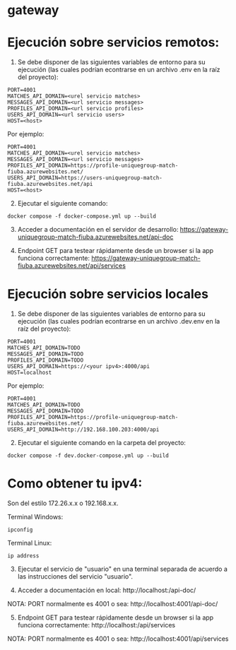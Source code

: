 # gateway

# Ejecución sobre servicios remotos:

1) Se debe disponer de las siguientes variables de entorno para su ejecución (las cuales podrían
econtrarse en un archivo .env en la raíz del proyecto):

```
PORT=4001
MATCHES_API_DOMAIN=<urel servicio matches>
MESSAGES_API_DOMAIN=<url servicio messages>
PROFILES_API_DOMAIN=<url servicio profiles>
USERS_API_DOMAIN=<url servicio users>
HOST=<host>
```
Por ejemplo:

```
PORT=4001
MATCHES_API_DOMAIN=<urel servicio matches>
MESSAGES_API_DOMAIN=<url servicio messages>
PROFILES_API_DOMAIN=https://profile-uniquegroup-match-fiuba.azurewebsites.net/
USERS_API_DOMAIN=https://users-uniquegroup-match-fiuba.azurewebsites.net/api
HOST=<host>
```

2) Ejecutar el siguiente comando:

```
docker compose -f docker-compose.yml up --build
```
3) Acceder a documentación en el servidor de desarrollo: https://gateway-uniquegroup-match-fiuba.azurewebsites.net/api-doc

4) Endpoint GET para testear rápidamente desde un browser si la app funciona correctamente: https://gateway-uniquegroup-match-fiuba.azurewebsites.net/api/services

# Ejecución sobre servicios locales 

1) Se debe disponer de las siguientes variables de entorno para su ejecución (las cuales podrían
econtrarse en un archivo .dev.env en la raíz del proyecto):

```
PORT=4001
MATCHES_API_DOMAIN=TODO
MESSAGES_API_DOMAIN=TODO
PROFILES_API_DOMAIN=TODO
USERS_API_DOMAIN=https://<your ipv4>:4000/api
HOST=localhost
```
Por ejemplo:

```
PORT=4001
MATCHES_API_DOMAIN=TODO
MESSAGES_API_DOMAIN=TODO
PROFILES_API_DOMAIN=https://profile-uniquegroup-match-fiuba.azurewebsites.net/
USERS_API_DOMAIN=http://192.168.100.203:4000/api

```
2) Ejecutar el siguiente comando en la carpeta del proyecto:

```
docker compose -f dev.docker-compose.yml up --build
```

# Como obtener tu ipv4:

Son del estilo 172.26.x.x o 192.168.x.x.

Terminal Windows:

```
ipconfig
```

Terminal Linux:

```
ip address
```

3) Ejecutar el servicio de "usuario" en una terminal separada de acuerdo a las instrucciones del servicio 
"usuario".


4) Acceder a documentación en local: http://localhost:<PORT>/api-doc/

NOTA: PORT normalmente es 4001 o sea: http://localhost:4001/api-doc/

5) Endpoint GET para testear rápidamente desde un browser si la app funciona correctamente: http://localhost:<PORT>/api/services

NOTA: PORT normalmente es 4001 o sea: http://localhost:4001/api/services